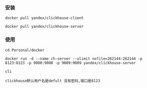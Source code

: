 ### 安装

```shell
docker pull yandex/clickhouse-client

docker pull yandex/clickhouse-server
```



### 使用

```shell
cd Personal/docker
 
docker run -d --name ch-server --ulimit nofile=262144:262144 -p 8123:8123 -p 9000:9000 -p 9009:9009 yandex/clickhouse-server

cli

clickhouse默认用户名是defult 没有密码,端口是8123

```





